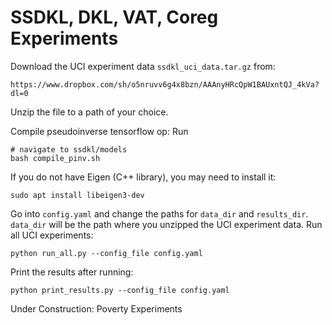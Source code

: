 # SSDKL, DKL, VAT, Coreg Experiments

Download the UCI experiment data `ssdkl_uci_data.tar.gz` from:
```
https://www.dropbox.com/sh/o5nruvv6g4x8bzn/AAAnyHRcQpW1BAUxntQJ_4kVa?dl=0
```
Unzip the file to a path of your choice.

Compile pseudoinverse tensorflow op:
Run 
```
# navigate to ssdkl/models
bash compile_pinv.sh
```
If you do not have Eigen (C++ library), you may need to install it:
```
sudo apt install libeigen3-dev
```

Go into `config.yaml` and change the paths for `data_dir` and `results_dir`.
`data_dir` will be the path where you unzipped the UCI experiment data.
Run all UCI experiments: 
```
python run_all.py --config_file config.yaml
```

Print the results after running:
```
python print_results.py --config_file config.yaml
```

Under Construction: Poverty Experiments
